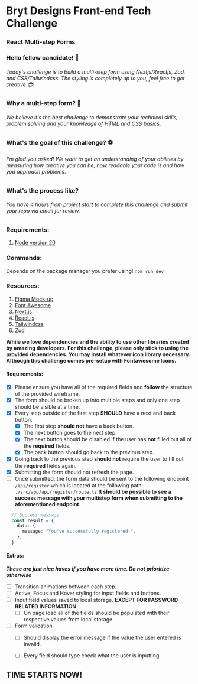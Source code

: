 # Bryt Designs Front-end Tech Challenge

### React Multi-step Forms

### Hello fellow candidate! 👋

###### Today's challenge is to build a multi-step form using Nextjs/Reactjs, Zod, and CSS/Tailwindcss. The styling is completely up to you, feel free to get creative 😎!

### Why a multi-step form? 🤔

###### We believe it's the best challenge to demonstrate your technical skills, problem solving and your knowledge of HTML and CSS basics.

### What's the goal of this challenge? ⚽

###### I'm glad you asked! We want to get an understanding of your abilities by measuring how creative you can be, how readable your code is and how you approach problems.

### What's the process like?

###### You have 4 hours from project start to complete this challenge and submit your repo via email for review.

### Requirements:
1. [Node version 20](https://nodejs.org/en/download)

### Commands:
Depends on the package manager you prefer using!
`npm run dev`

### Resources:

1. [Figma Mock-up](https://www.figma.com/file/ZhMFAK1UWwKWS0L25LAYyx/Bryt-Designs-Front-end-Tech-Challenge?node-id=1%3A2)
2. [Font Awesome](https://fontawesome.com/search?m=free&s=solid%2Cregular)
3. [Next.js](https://nextjs.org/docs)
4. [React.js](https://react.dev/)
5. [Tailwindcss](https://tailwindcss.com/docs/installation)
6. [Zod](https://zod.dev/?id=ip-addresses)

**While we love dependencies and the ability to use other libraries created by amazing developers. For this challenge, please only stick to using the provided dependencies. You may install whatever icon library necessary. Although this challenge comes pre-setup with Fontawesome Icons.**

#### Requirements:

- [x] Please ensure you have all of the required fields and **follow** the structure of the provided wireframe.
- [x] The form should be broken up into multiple steps and only one step should be visible at a time.
- [x] Every step outside of the first step **SHOULD** have a next and back button.
  - [x] The first step **should not** have a back button.
  - [x] The next button goes to the next step.
  - [x] The next button should be disabled if the user has **not** filled out all of the **required** fields.
  - [x] The back button should go back to the previous step.
- [x] Going back to the previous step **should not** require the user to fill out the **required** fields again.
- [x] Submitting the form should not refresh the page.
- [ ] Once submitted, the form data should be sent to the following endpoint `/api/register` which is located at the following path `./src/app/api/register/route.ts`.**It should be possible to see a success message with your multistep form when submitting to the aforementioned endpoint.**
```ts
  // Success message
  const result = {
    data: {
      message: "You've successfully registered!",
    },
  }
```

#### Extras:
**_These are just nice haves if you have more time. Do not prioritize otherwise_**

- [ ] Transition animations between each step.
- [ ] Active, Focus and Hover styling for input fields and buttons.
- [ ] Input field values saved to local storage. **EXCEPT FOR PASSWORD RELATED INFORMATION**
  - [ ] On page load all of the fields should be populated with their respective values from local storage.
- [ ] Form validation
  - [ ] Should display the error message if the value the user entered is invalid.
  - [ ] Every field should type check what the user is inputting.


## TIME STARTS NOW!